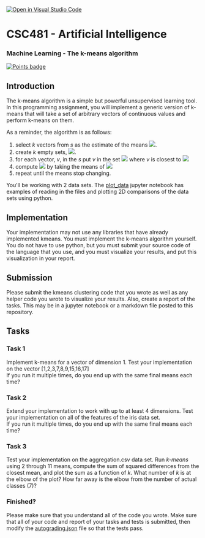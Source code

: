 [![Open in Visual Studio Code](https://classroom.github.com/assets/open-in-vscode-c66648af7eb3fe8bc4f294546bfd86ef473780cde1dea487d3c4ff354943c9ae.svg)](https://classroom.github.com/online_ide?assignment_repo_id=7809917&assignment_repo_type=AssignmentRepo)
# CSC481 - Artificial Intelligence

### Machine Learning - The k-means algorithm

[![Points badge](../../blob/badges/.github/badges/points.svg)](../../actions)

## Introduction

The k-means algorithm is a simple but powerful unsupervised learning tool. In this programming assignment, you will implement a generic version of k-means that will take a set of arbitrary vectors of continuous values and perform k-means on them.

As a reminder, the algorithm is as follows:

1. select *k* vectors from *s* as the estimate of the means <img src="https://render.githubusercontent.com/render/math?math=\mu_1, ... \mu_k">.
2. create *k* empty sets, <img src="https://render.githubusercontent.com/render/math?math=g_1, ... g_k">.
3. for each vector, *v*, in the *s* put *v* in the set <img src="https://render.githubusercontent.com/render/math?math=g_j"> where *v* is closest to <img src="https://render.githubusercontent.com/render/math?math=\mu_j">
4. compute <img src="https://render.githubusercontent.com/render/math?math=\mu_1, ... \mu_k"> by taking the means of <img src="https://render.githubusercontent.com/render/math?math=g_1, ... g_k">
5. repeat until the means stop changing.


You'll be working with 2 data sets. The [plot_data](plot_data.ipynb) jupyter notebook has examples of reading in the files and plotting 2D comparisons of the data sets using python.

## Implementation

Your implementation may not use any libraries that have already implemented kmeans. You must implement the k-means algorithm yourself. You do not have to use python, but you must submit your source code of the language that you use, and you must visualize your results, and put this visualization in your report.


## Submission

Please submit the kmeans clustering code that you wrote as well as any helper code you wrote to visualize your results. Also, create a report of the tasks. This may be in a jupyter notebook or a markdown file posted to this repository.

## Tasks

### Task 1

Implement k-means for a vector of dimension 1.
Test your implementation on the vector \[1,2,3,7,8,9,15,16,17\]  
If you run it multiple times, do you end up with the same final means each time?

### Task 2

Extend your implementation to work with up to at least 4 dimensions.
Test your implementation on all of the features of the iris data set.  
If you run it multiple times, do you end up with the same final means each time?

### Task 3

Test your implementation on the aggregation.csv data set. Run *k-means* using 2 through 11 means, compute the sum of squared differences from the closest mean, and plot the sum as a function of *k*. What number of *k* is at the elbow of the plot? How far away is the elbow from the number of actual classes (7)?


### Finished?

Please make sure that you understand all of the code you wrote. Make sure that all of your code and report of your tasks and tests is submitted, then modify the [autograding.json](.github/classroom/autograding.json) file so that the tests pass.




